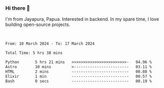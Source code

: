 ### Hi there 👋

I'm from Jayapura, Papua. Interested in backend. In my spare time, I love building open-source projects.

<br>

 
 <!--START_SECTION:waka-->

```txt
From: 10 March 2024 - To: 17 March 2024

Total Time: 5 hrs 38 mins

Python       5 hrs 21 mins   >>>>>>>>>>>>>>>>>>>>>>>>-   94.96 %
Astro        10 mins         >------------------------   03.11 %
HTML         2 mins          -------------------------   00.88 %
Elixir       1 min           -------------------------   00.57 %
Bash         0 secs          -------------------------   00.19 %
```

<!--END_SECTION:waka-->
